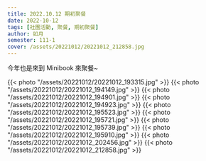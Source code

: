 ```yaml
---
title: 2022.10.12 期初聚餐
date: 2022-10-12
tags: [社團活動, 聚餐, 期初聚餐]
author: 如月
semester: 111-1
cover: /assets/20221012/20221012_212858.jpg
---
```


今年也是來到 Minibook 來聚餐~

{{< photo "/assets/20221012/20221012_193315.jpg" >}} {{< photo "/assets/20221012/20221012_194149.jpg" >}}
{{< photo "/assets/20221012/20221012_194901.jpg" >}} {{< photo "/assets/20221012/20221012_194923.jpg" >}}
{{< photo "/assets/20221012/20221012_195523.jpg" >}} {{< photo "/assets/20221012/20221012_195721.jpg" >}}
{{< photo "/assets/20221012/20221012_195739.jpg" >}} {{< photo "/assets/20221012/20221012_195910.jpg" >}}
{{< photo "/assets/20221012/20221012_202456.jpg" >}}
{{< photo "/assets/20221012/20221012_212858.jpg" >}}

